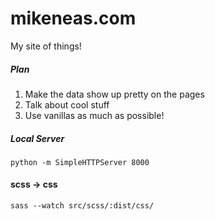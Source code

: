 # mikeneas.com
My site of things!

##### Plan
1. Make the data show up pretty on the pages
2. Talk about cool stuff
3. Use vanillas as much as possible!

##### Local Server
```python -m SimpleHTTPServer 8000```

#### scss -> css
```sass --watch src/scss/:dist/css/```